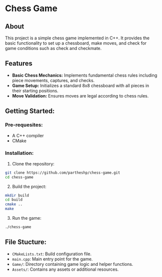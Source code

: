 # Chess Game

## About

This project is a simple chess game implemented in C++. It provides the basic functionality to set up a chessboard, make moves, and check for game conditions such as check and checkmate.

## Features

* **Basic Chess Mechanics:** Implements fundamental chess rules including piece movements, captures, and checks.
* **Game Setup:** Initializes a standard 8x8 chessboard with all pieces in their starting positions.
* **Move Validation:** Ensures moves are legal according to chess rules.

## Getting Started: 

### Pre-requesites:

* A C++ compiler
* CMake

### Installation:

1. Clone the repository:
```bash
git clone https://github.com/partheshp/chess-game.git
cd chess-game
```

2. Build the project:
```bash
mkdir build
cd build
cmake ..
make
```

3. Run the game:
```bash
./chess-game
```

## File Stucture:

* `CMakeLists.txt`: Build configuration file.
* `main.cpp`: Main entry point for the game.
* `Game/`: Directory containing game logic and helper functions.
* `Assets/`: Contains any assets or additional resources.

